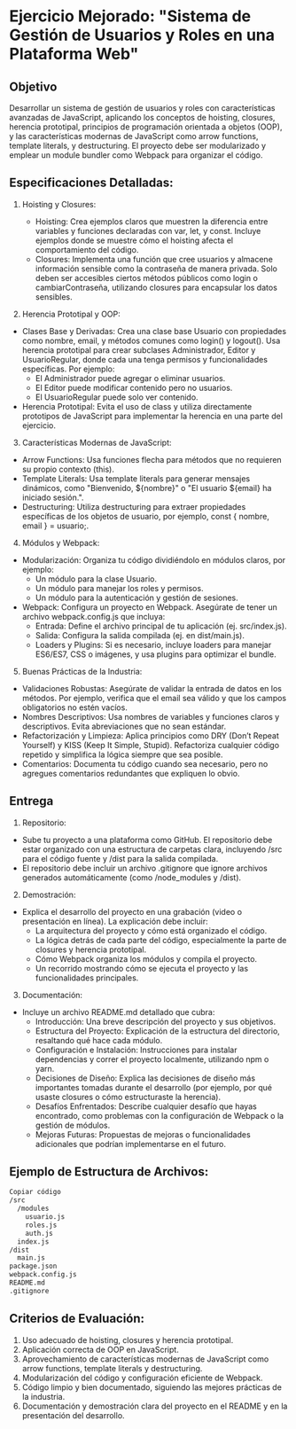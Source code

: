 # Ejercicio Mejorado: "Sistema de Gestión de Usuarios y Roles en una Plataforma Web"

## Objetivo

Desarrollar un sistema de gestión de usuarios y roles con características avanzadas de JavaScript, aplicando los conceptos de hoisting, closures, herencia prototipal, principios de programación orientada a objetos (OOP), y las características modernas de JavaScript como arrow functions, template literals, y destructuring. El proyecto debe ser modularizado y emplear un module bundler como Webpack para organizar el código.

## Especificaciones Detalladas:

1. Hoisting y Closures:

    - Hoisting: Crea ejemplos claros que muestren la diferencia entre variables y funciones declaradas con var, let, y const. Incluye ejemplos donde se muestre cómo el hoisting afecta el comportamiento del código.
    - Closures: Implementa una función que cree usuarios y almacene información sensible como la contraseña de manera privada. Solo deben ser accesibles ciertos métodos públicos como login o cambiarContraseña, utilizando closures para encapsular los datos sensibles.

2. Herencia Prototipal y OOP:

- Clases Base y Derivadas: Crea una clase base Usuario con propiedades como nombre, email, y métodos comunes como login() y logout(). Usa herencia prototipal para crear subclases Administrador, Editor y UsuarioRegular, donde cada una tenga permisos y funcionalidades específicas. Por ejemplo:
  - El Administrador puede agregar o eliminar usuarios.
  - El Editor puede modificar contenido pero no usuarios.
  - El UsuarioRegular puede solo ver contenido.
- Herencia Prototipal: Evita el uso de class y utiliza directamente prototipos de JavaScript para implementar la herencia en una parte del ejercicio.

3. Características Modernas de JavaScript:

  - Arrow Functions: Usa funciones flecha para métodos que no requieren su propio contexto (this).
  - Template Literals: Usa template literals para generar mensajes dinámicos, como "Bienvenido, ${nombre}" o "El usuario ${email} ha iniciado sesión.".
  - Destructuring: Utiliza destructuring para extraer propiedades específicas de los objetos de usuario, por ejemplo, const { nombre, email } = usuario;.

4. Módulos y Webpack:

  - Modularización: Organiza tu código dividiéndolo en módulos claros, por ejemplo:
    - Un módulo para la clase Usuario.
    - Un módulo para manejar los roles y permisos.
    - Un módulo para la autenticación y gestión de sesiones.
  - Webpack: Configura un proyecto en Webpack. Asegúrate de tener un archivo webpack.config.js que incluya:
    - Entrada: Define el archivo principal de tu aplicación (ej. src/index.js).
    - Salida: Configura la salida compilada (ej. en dist/main.js).
    - Loaders y Plugins: Si es necesario, incluye loaders para manejar ES6/ES7, CSS o imágenes, y usa plugins para optimizar el bundle.

5. Buenas Prácticas de la Industria:

  - Validaciones Robustas: Asegúrate de validar la entrada de datos en los métodos. Por ejemplo, verifica que el email sea válido y que los campos obligatorios no estén vacíos.
  - Nombres Descriptivos: Usa nombres de variables y funciones claros y descriptivos. Evita abreviaciones que no sean estándar.
  - Refactorización y Limpieza: Aplica principios como DRY (Don’t Repeat Yourself) y KISS (Keep It Simple, Stupid). Refactoriza cualquier código repetido y simplifica la lógica siempre que sea posible.
  - Comentarios: Documenta tu código cuando sea necesario, pero no agregues comentarios redundantes que expliquen lo obvio.

## Entrega

1. Repositorio:

  - Sube tu proyecto a una plataforma como GitHub. El repositorio debe estar organizado con una estructura de carpetas clara, incluyendo /src para el código fuente y /dist para la salida compilada.
  - El repositorio debe incluir un archivo .gitignore que ignore archivos generados automáticamente (como /node_modules y /dist).

2. Demostración:

  - Explica el desarrollo del proyecto en una grabación (video o presentación en línea). La explicación debe incluir:
    - La arquitectura del proyecto y cómo está organizado el código.
    - La lógica detrás de cada parte del código, especialmente la parte de closures y herencia prototipal.
    - Cómo Webpack organiza los módulos y compila el proyecto.
    - Un recorrido mostrando cómo se ejecuta el proyecto y las funcionalidades principales.

3. Documentación:

- Incluye un archivo README.md detallado que cubra:
  - Introducción: Una breve descripción del proyecto y sus objetivos.
  - Estructura del Proyecto: Explicación de la estructura del directorio, resaltando qué hace cada módulo.
  - Configuración e Instalación: Instrucciones para instalar dependencias y correr el proyecto localmente, utilizando npm o yarn.
  - Decisiones de Diseño: Explica las decisiones de diseño más importantes tomadas durante el desarrollo (por ejemplo, por qué usaste closures o cómo estructuraste la herencia).
  - Desafíos Enfrentados: Describe cualquier desafío que hayas encontrado, como problemas con la configuración de Webpack o la gestión de módulos.
  - Mejoras Futuras: Propuestas de mejoras o funcionalidades adicionales que podrían implementarse en el futuro.

## Ejemplo de Estructura de Archivos:
```bash
Copiar código
/src
  /modules
    usuario.js
    roles.js
    auth.js
  index.js
/dist
  main.js
package.json
webpack.config.js
README.md
.gitignore
```

## Criterios de Evaluación:

1. Uso adecuado de hoisting, closures y herencia prototipal.
2. Aplicación correcta de OOP en JavaScript.
3. Aprovechamiento de características modernas de JavaScript como arrow functions, template literals y destructuring.
4. Modularización del código y configuración eficiente de Webpack.
5. Código limpio y bien documentado, siguiendo las mejores prácticas de la industria.
6. Documentación y demostración clara del proyecto en el README y en la presentación del desarrollo.
